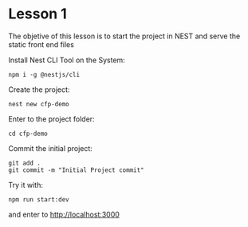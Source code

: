 # Lesson 1

The objetive of this lesson is to start the project in NEST and serve the static front end files

Install Nest CLI Tool on the System:

`npm i -g @nestjs/cli`

Create the project:

`nest new cfp-demo`

Enter to the project folder:

`cd cfp-demo`

Commit the initial project:

```
git add .
git commit -m "Initial Project commit"
```

Try it with:

`npm run start:dev`

and enter to [http://localhost:3000](http://localhost:3000)
